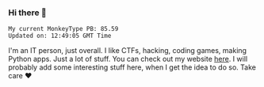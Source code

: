 ### Hi there 👋
<!-- PB START -->
```
My current MonkeyType PB: 85.59
Updated on: 12:49:05 GMT Time
```
<!-- PB END -->
I'm an IT person, just overall. I like CTFs, hacking, coding games, making Python apps. Just a lot of stuff.
You can check out my website [here](https://skill3472.github.io/).
I will probably add some interesting stuff here, when I get the idea to do so. Take care ❤️
